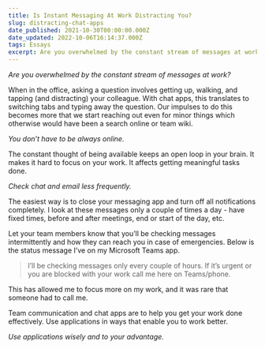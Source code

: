 ```yaml
---
title: Is Instant Messaging At Work Distracting You?
slug: distracting-chat-apps
date_published: 2021-10-30T00:00:00.000Z
date_updated: 2022-10-06T16:14:37.000Z
tags: Essays
excerpt: Are you overwhelmed by the constant stream of messages at work? Here's an easy way to focus more on your work while still being there for your colleagues.
---
```


*Are you overwhelmed by the constant stream of messages at work?*

When in the office, asking a question involves getting up, walking, and tapping (and distracting) your colleague. With chat apps, this translates to switching tabs and typing away the question. Our impulses to do this becomes more that we start reaching out even for minor things which otherwise would have been a search online or team wiki.

*You don’t have to be always online.*

The constant thought of being available keeps an open loop in your brain. It makes it hard to focus on your work. It affects getting meaningful tasks done.

*Check chat and email less frequently.*

The easiest way is to close your messaging app and turn off all notifications completely. I look at these messages only a couple of times a day - have fixed times, before and after meetings, end or start of the day, etc.

Let your team members know that you’ll be checking messages intermittently and how they can reach you in case of emergencies. Below is the status message I’ve on my Microsoft Teams app.

> I’ll be checking messages only every couple of hours. If it’s urgent or you are blocked with your work call me here on Teams/phone.

This has allowed me to focus more on my work, and it was rare that someone had to call me.

Team communication and chat apps are to help you get your work done effectively. Use applications in ways that enable you to work better.

*Use applications wisely and to your advantage.*
